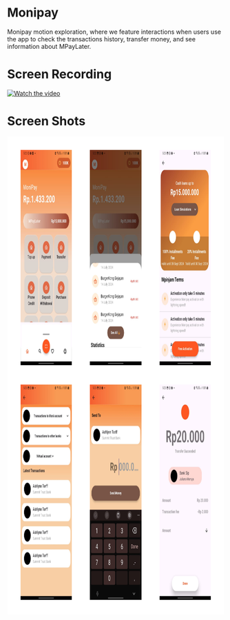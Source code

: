 # Monipay

Monipay motion exploration, where we feature interactions when users use the app to check the transactions history, transfer money, and see information about MPayLater.

# Screen Recording
[![Watch the video](https://i.sstatic.net/Vp2cE.png)](https://youtube.com/shorts/N5VyAH-oMDg?feature=share)

# Screen Shots

<html>
  <style>
    .grid-container {
      display: grid;
      grid-template-columns: auto auto auto;
      background-color: #ffffff;
      padding: 10px;
      }
    .grid-item {
      border: 1px solid #ffffff;
      padding: 20px;
      font_size: 30px;
      text-align: center;
      }
  </style>
  <body>
    <div class="grid-container">
  <div class="grid-item">
    <img src ="https://github.com/njiti/banking/blob/master/asset/1.jpeg?raw=true" width="200" height="500"</img>
  </div>

  <div class="grid-item">
    <img src ="https://github.com/njiti/banking/blob/master/asset/2.jpeg?raw=true" width="200" height="500"</img>
  </div>

  <div class="grid-item">
    <img src ="https://github.com/njiti/banking/blob/master/asset/3.jpeg?raw=true" width="200" height="500"</img>
  </div>

  <div class="grid-item">
    <img src ="https://github.com/njiti/banking/blob/master/asset/4.jpeg?raw=true" width="200" height="500"</img>
  </div>

  <div class="grid-item">
    <img src ="https://github.com/njiti/banking/blob/master/asset/5.jpeg?raw=true" width="200" height="500"</img>
  </div>

  <div class="grid-item">
    <img src ="https://github.com/njiti/banking/blob/master/asset/6.jpeg?raw=true" width="200" height="500"</img>
  </div>
</div>
  </body>
</html>
